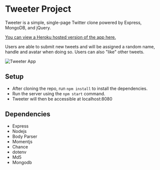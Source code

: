 # Tweeter Project

Tweeter is a simple, single-page Twitter clone powered by Express, MongoDB, and jQuery.

[You can view a Heroku hosted version of the app here.](https://frozen-ravine-43182.herokuapp.com/)

Users are able to submit new tweets and will be assigned a random name, handle and avatar when doing so. Users can also "like" other tweets.

![Tweeter App](https://github.com/ChewyDinosaur/tweeter/blob/master/docs/appNew.gif)

## Setup

* After cloning the repo, run `npm install` to install the dependencies.
* Run the server using the `npm start` command.
* Tweeter will then be accessible at localhost:8080

## Dependencies

- Express
- Nodejs
- Body Parser
- Momentjs
- Chance
- dotenv
- Md5
- Mongodb
